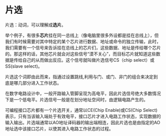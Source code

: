 # 片选

片选：动词，可以理解成**选片**。

举个例子，有很多**芯片**挂在同一总线上（像电脑里很多外设都是挂在总线上），但我们有时候需要对其中特定的某个芯片进行数据、地址或命令的独立传输，此时，我们需要有一个信号来告诉挂在总线上的芯片们，这些数据、地址是传给哪个芯片的。那这样的话，其他芯片就会对这些信号“漠不关心”，而目标芯片就知道这些数据是传给自己的从而做出反应。这个信号就叫做片选信号CS（chip select）或SS(slave select)。

片选这个词即由此而来，指通过设置跳线,利用与门、或门、非门的组合来决定到底是哪几部分进入工作状态。

 

在数字电路设计中，一般开路输入管脚呈现为高电平，因此片选信号绝大多数情况下是一个低电平。片选信号一般是在划分地址空间时，由逻辑电路产生的。

可编程接口芯片都有一个片选开关，通常以CE(Chip Enable)或CS(Chip Select)表示，只有当该输入端处于有效电平，接口芯片才进入电路工作状态，实现数据的输入输出。片选端通常以AO地址译码器的输出端相连，因此片选也是由指定的AO地址选中该接口芯片，以使其进入电路工作状态的过程。